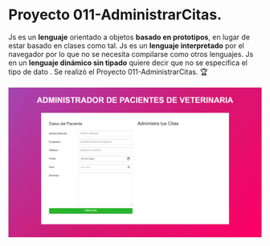 # Proyecto 011-AdministrarCitas.
Js es un **lenguaje** orientado a objetos **basado en prototipos**, en lugar de estar basado en clases como tal. Js es un **lenguaje interpretado** por el navegador por lo que no se necesita compilarse como otros lenguajes. Js en un **lenguaje dinámico sin tipado** quiere decir que no se especifica el tipo de dato . Se realizó el Proyecto 011-AdministrarCitas.  🏆
<br><br>
<img src="img/pweb.png" alt="Proyecto 011-AdministrarCitas.|Front-end developer| Tecnologías utilizada Js.">
